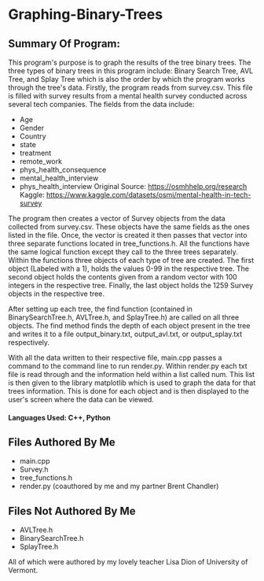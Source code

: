 # Graphing-Binary-Trees

## Summary Of Program:
This program's purpose is to graph the results of the tree binary trees. The three types of binary trees in this program
include: Binary Search Tree, AVL Tree, and Splay Tree which is also the order by which the program works through the tree's
data. Firstly, the program reads from survey.csv. This file is filled with survey results from a mental health survey conducted
across several tech companies. The fields from the data include:
  - Age
  - Gender
  - Country
  - state
  - treatment
  - remote_work
  - phys_health_consequence
  - mental_health_interview
  - phys_health_interview
    Original Source: https://osmhhelp.org/research
    Kaggle: https://www.kaggle.com/datasets/osmi/mental-health-in-tech-survey

The program then creates a vector of Survey objects from the data collected from survey.csv. These objects have the same fields
as the ones listed in the file. Once, the vector is created it then passes that vector into three separate functions located in
tree_functions.h. All the functions have the same logical function except they call to the three trees separately. Within the
functions three objects of each type of tree are created. The first object (Labeled with a 1), holds the values 0-99 in the respective
tree. The second object holds the contents given from a random vector with 100 integers in the respective tree. Finally, the 
last object holds the 1259 Survey objects in the respective tree.

After setting up each tree, the find function (contained in BinarySearchTree.h, AVLTree.h, and SplayTree.h) are called on all
three objects. The find method finds the depth of each object present in the tree and writes it to a file output_binary.txt,
output_avl.txt, or output_splay.txt respectively.

With all the data written to their respective file, main.cpp passes a command to the command line to run render.py. Within
render.py each txt file is read through and the information held within a list called num. This list is then given to the
library matplotlib which is used to graph the data for that trees information. This is done for each object and is then displayed 
to the user's screen where the data can be viewed.


#### Languages Used: C++, Python

## Files Authored By Me
- main.cpp
- Survey.h
- tree_functions.h
- render.py (coauthored by me and my partner Brent Chandler)

## Files Not Authored By Me
- AVLTree.h
- BinarySearchTree.h
- SplayTree.h

All of which were authored by my lovely teacher Lisa Dion of University of Vermont.